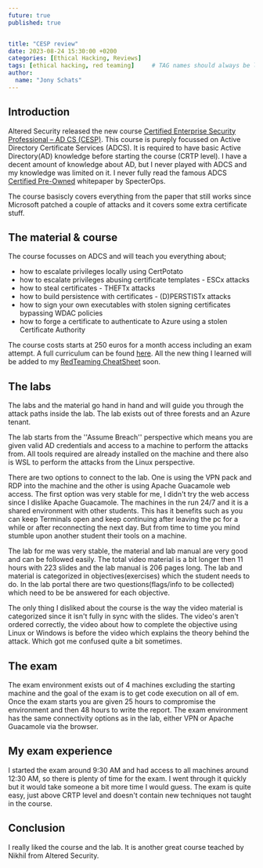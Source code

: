 ```yaml
---
future: true
published: true


title: "CESP review"
date: 2023-08-24 15:30:00 +0200
categories: [Ethical Hacking, Reviews]
tags: [ethical hacking, red teaming]     # TAG names should always be lowercase
author:
  name: "Jony Schats"
---
```


## Introduction
Altered Security released the new course [Certified Enterprise Security Professional – AD CS (CESP)](https://www.alteredsecurity.com/adcs). This course is pureply focussed on Active Directory Certificate Services (ADCS). It is required to have basic Active Directory(AD) knowledge before starting the course (CRTP level). I have a decent amount of knowledge about AD, but I never played with ADCS and my knowledge was limited on it. I never fully read the famous ADCS [Certified Pre-Owned](https://specterops.io/wp-content/uploads/sites/3/2022/06/Certified_Pre-Owned.pdf) whitepaper by SpecterOps. 

The course basiscly covers everything from the paper that still works since Microsoft patched a couple of attacks and it covers some extra certificate stuff.

## The material & course

The course focusses on ADCS and will teach you everything about;

- how to escalate privileges locally using CertPotato
- how to escalate privileges abusing certificate templates - ESCx attacks
- how to steal certificates - THEFTx attacks
- how to build persistence with certificates - (D)PERSTISTx attacks
- how to sign your own executables with stolen signing certificates bypassing WDAC policies
- how to forge a certificate to authenticate to Azure using a stolen Certificate Authority

The course costs starts at 250 euros for a month access including an exam attempt. A full curriculum can be found [here](https://www.alteredsecurity.com/adcs). All the new thing I learned will be added to my [RedTeaming CheatSheet](https://github.com/0xJs/RedTeaming_CheatSheet) soon.

## The labs
The labs and the material go hand in hand and will guide you through the attack paths inside the lab. The lab exists out of three forests and an Azure tenant.

The lab starts from the ''Assume Breach'' perspective which means you are given valid AD credentials and access to a machine to perform the attacks from. All tools required are already installed on the machine and there also is WSL to perform the attacks from the Linux perspective.

There are two options to connect to the lab. One is using the VPN pack and RDP into the machine and the other is using Apache Guacamole web access. The first option was very stable for me, I didn't try the web access since I dislike Apache Guacamole. The machines in the run 24/7 and it is a shared environment with other students. This has it benefits such as you can keep Terminals open and keep continuing after leaving the pc for a while or after reconnecting the next day. But from time to time you mind stumble upon another student their tools on a machine.

The lab for me was very stable, the material and lab manual are very good and can be followed easily. The total video material is a bit longer then 11 hours with 223 slides and the lab manual is 206 pages long. The lab and material is categorized in objectives(exercises) which the student needs to do. In the lab portal there are two questions(flags/info to be collected) which need to be be answered for each objective.

The only thing I disliked about the course is the way the video material is categorized since it isn't fully in sync with the slides. The video's aren't ordered correctly, the video about how to complete the objective using Linux or Windows is before the video which explains the theory behind the attack. Which got me confused quite a bit sometimes.

## The exam
The exam environment exists out of 4 machines excluding the starting machine and the goal of the exam is to get code execution on all of em. Once the exam starts you are given 25 hours to compromise the environment and then 48 hours to write the report. The exam environment has the same connectivity options as in the lab, either VPN or Apache Guacamole via the browser.

## My exam experience
I started the exam around 9:30 AM and had access to all machines around 12:30 AM, so there is plenty of time for the exam. I went through it quickly but it would take someone a bit more time I would guess. The exam is quite easy, just above CRTP level and doesn't contain new techniques not taught in the course.

## Conclusion
I really liked the course and the lab. It is another great course teached by Nikhil from Altered Security.